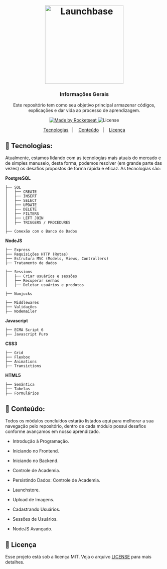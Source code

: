<h1 align="center">
    <img alt="Launchbase" src="https://rocketseat-cdn.s3-sa-east-1.amazonaws.com/bootcamp-launchbase.png" width="250px" />
</h1>

<h3 align="center">
    Informações Gerais
</h3>

<p align="center">
    Este repositório tem como seu objetivo principal armazenar códigos, explicações e dar vida ao processo de aprendizagem.
</p>

<p align="center">
    <a href="https://rocketseat.com.br">
        <img alt="Made by Rocketseat" src="https://img.shields.io/badge/made%20by-Rocketseat-%23F7DF1E">
    </a>
    <img alt="License" src="https://img.shields.io/badge/license-MIT-%23F7DF1E" />
</p>

<p align="center">
    <a href="#-tecnologias">Tecnologias</a>&nbsp;&nbsp;&nbsp;|&nbsp;&nbsp;&nbsp;
    <a href="#-conteúdo">Conteúdo</a>&nbsp;&nbsp;&nbsp;|&nbsp;&nbsp;&nbsp;
    <a href="#memo-licença">Licença</a>
</p>

## 💾 Tecnologias:

Atualmente, estamos lidando com as tecnologias mais atuais do mercado e de simples manuseio, desta forma, podemos resolver (em grande parte das vezes) os desafios propostos de forma rápida e eficaz. As tecnologias são:

**PostgreSQL**
```
├── SQL
│   ├── CREATE
│   ├── INSERT
│   ├── SELECT
│   ├── UPDATE
│   ├── DELETE
│   ├── FILTERS
│   ├── LEFT JOIN
│   ├── TRIGGERS / PROCEDURES
│
├── Conexão com o Banco de Dados
```

**NodeJS** <br>
```
├── Express
├── Requisições HTTP (Rotas)
├── Estrutura MVC (Models, Views, Controllers)
├── Tratamento de dados

├── Sessions
│   ├── Criar usuários e sessões
│   ├── Recuperar senhas
│   ├── Deletar usuários e produtos

├── Nunjucks

├── Middlewares
├── Validações
├── Nodemailer
```

**Javascript**
```
├── ECMA Script 6
├── Javascript Puro
```

**CSS3**
```
├── Grid
├── Flexbox
├── Animations
├── Transictions
```

**HTML5**
```
├── Semântica
├── Tabelas
├── Formulários
```

## 📂 Conteúdo:

Todos os módulos concluídos estarão listados aqui para melhorar a sua navegação pelo repositório, dentro de cada módulo possui desafios conforme avançamos em nosso aprendizado.

- Introdução à Programação.

- Iniciando no Frontend.

- Iniciando no Backend.
  
- Controle de Academia.

- Persistindo Dados: Controle de Academia.
  
- Launchstore.
  
- Upload de Imagens.
  
- Cadastrando Usuários.
  
- Sessões de Usuários.

- NodeJS Avançado.

## :memo: Licença

Esse projeto está sob a licença MIT. Veja o arquivo [LICENSE](LICENSE.md) para mais detalhes.